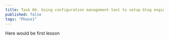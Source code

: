 ```yaml
---
title: Task 04. Using configuration management tool to setup blog engine.
published: false
tags: "Phase1"
---
```


Here would be first lesson
